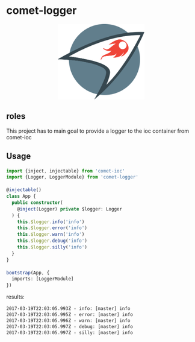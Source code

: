 # comet-logger

<p align="center">
  <img height="200" src="https://github.com/starry-comet/comet/blob/master/resources/images/comet.png?raw=true">
</p>

## roles

This project has to main goal to provide a logger to the ioc container from comet-ioc

## Usage

```ts
import {inject, injectable} from 'comet-ioc'
import {Logger, LoggerModule} from 'comet-logger'

@injectable()
class App {
  public constructor(
    @inject(Logger) private $logger: Logger
  ) {
    this.$logger.info('info')
    this.$logger.error('info')
    this.$logger.warn('info')
    this.$logger.debug('info')
    this.$logger.silly('info')
  }
}

bootstrap(App, {
  imports: [LoggerModule]
})
```

results:
```
2017-03-19T22:03:05.993Z - info: [master] info
2017-03-19T22:03:05.995Z - error: [master] info
2017-03-19T22:03:05.996Z - warn: [master] info
2017-03-19T22:03:05.997Z - debug: [master] info
2017-03-19T22:03:05.997Z - silly: [master] info
```
